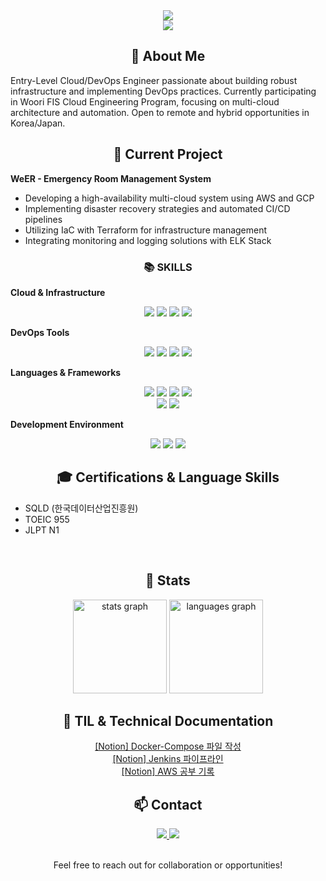 <div align=center>
	<img src="https://capsule-render.vercel.app/api?type=waving&color=gradient&height=200&section=header&text=AYLEE%20Github&fontSize=90" />	
</div>

<div align=center>
<a href="https://hits.seeyoufarm.com"><img src="https://hits.seeyoufarm.com/api/count/incr/badge.svg?url=https%3A%2F%2Fgithub.com%2Fayleeee&count_bg=%23FDC9DB&title_bg=%23FFA9A9&icon=&icon_color=%23919090&title=hits&edge_flat=false"/></a>
</div>

<div align=center>
	<h2>👋 About Me</h2>
</div>

Entry-Level Cloud/DevOps Engineer passionate about building robust infrastructure and implementing DevOps practices. Currently participating in Woori FIS Cloud Engineering Program, focusing on multi-cloud architecture and automation. Open to remote and hybrid opportunities in Korea/Japan.

<div align=center>
	<h2>🎯 Current Project</h2>
</div>

**WeER - Emergency Room Management System**
- Developing a high-availability multi-cloud system using AWS and GCP
- Implementing disaster recovery strategies and automated CI/CD pipelines
- Utilizing IaC with Terraform for infrastructure management
- Integrating monitoring and logging solutions with ELK Stack

<div align=center>
	<h3>📚 SKILLS </h3>
</div>

**Cloud & Infrastructure**
<div align="center">
	<img src="https://img.shields.io/badge/AWS-232F3E?style=flat&logo=AmazonAWS&logoColor=white" />
	<img src="https://img.shields.io/badge/GCP-4285F4?style=flat&logo=GoogleCloud&logoColor=white" />
	<img src="https://img.shields.io/badge/Docker-2496ED?style=flat&logo=Docker&logoColor=white" />
	<img src="https://img.shields.io/badge/Kubernetes-326CE5?style=flat&logo=Kubernetes&logoColor=white" />
</div>

**DevOps Tools**
<div align="center">
	<img src="https://img.shields.io/badge/Jenkins-D24939?style=flat&logo=Jenkins&logoColor=white" />
	<img src="https://img.shields.io/badge/Terraform-7B42BC?style=flat&logo=Terraform&logoColor=white" />
	<img src="https://img.shields.io/badge/SonarQube-4E9BCD?style=flat&logo=SonarQube&logoColor=white" />
	<img src="https://img.shields.io/badge/NGINX-009639?style=flat&logo=NGINX&logoColor=white" />
</div>

**Languages & Frameworks**
<div align="center">
	<img src="https://img.shields.io/badge/Java-007396?style=flat&logo=Conda-Forge&logoColor=white" />
	<img src="https://img.shields.io/badge/Spring-6DB33F?style=flat&logo=Spring&logoColor=white" />
	<img src="https://img.shields.io/badge/Python-3776AB?style=flat&logo=Python&logoColor=white" />
	<img src="https://img.shields.io/badge/React-61DAFB?style=flat&logo=React&logoColor=black" />
	<br>
	<img src="https://img.shields.io/badge/Node.js-339933?style=flat-square&logo=Node.js&logoColor=white"/>
	<img src="https://img.shields.io/badge/django-092E20?style=flat-square&logo=django&logoColor=white"/>
</div>

**Development Environment**
<div align="center">
	<img src="https://img.shields.io/badge/Linux-FCC624?style=flat&logo=Linux&logoColor=black" />
	<img src="https://img.shields.io/badge/GitHub-181717?style=flat&logo=GitHub&logoColor=white" />
	<img src="https://img.shields.io/badge/Visual%20Studio%20Code-007ACC?style=flat&logo=VisualStudioCode&logoColor=white" />
</div>

<div align=center>
	<h2>🎓 Certifications & Language Skills</h2>
</div>

- SQLD (한국데이터산업진흥원)
- TOEIC 955
- JLPT N1

<br>
<div align=center><h2>🦾 Stats</h2></div>
<div align="center">
  <img src="https://github-readme-stats.vercel.app/api?username=ayleeee&hide_title=false&hide_rank=false&show_icons=true&include_all_commits=true&count_private=true&hide=stars&disable_animations=true&theme=dracula&hide_border=false&order=1" height="150" alt="stats graph" />
  <img src="https://github-readme-stats.vercel.app/api/top-langs?username=ayleeee&hide_title=false&layout=compact&card_width=320&langs_count=5&disable_animations=true&theme=dracula&hide_border=false&order=2" height="150" alt="languages graph" />
</div>

<div align=center><h2>🌱 TIL & Technical Documentation</h2></div>
<div align="center">
<a href="https://gray-bearberry-e09.notion.site/Docker-Compose-11a8e70c3c8d802c9dbff225d0ad9e86?pvs=74">[Notion] Docker-Compose 파일 작성</a><br>
<a href="https://gray-bearberry-e09.notion.site/Jenkins-11d8e70c3c8d8065acdcce87b1bfc05e">[Notion] Jenkins 파이프라인 </a><br>
<a href="https://gray-bearberry-e09.notion.site/AWS-1438e70c3c8d8067a68edf8a008fc033?pvs=4">[Notion] AWS 공부 기록 </a>
</div>

<div align=center>
	<h2>📫 Contact</h2>
</div>
<div align="center">
	<a href="mailto:mercurithe23@gmail.com">
		<img src="https://img.shields.io/badge/Gmail-EA4335?style=flat&logo=Gmail&logoColor=white" />
	</a>
	<a href="https://www.instagram.com/aqu_woa">
		<img src="https://img.shields.io/badge/Instagram-E4405F?style=flat&logo=Instagram&logoColor=white" />
	</a>
	<br><br>
	<p>Feel free to reach out for collaboration or opportunities!</p>
</div>

